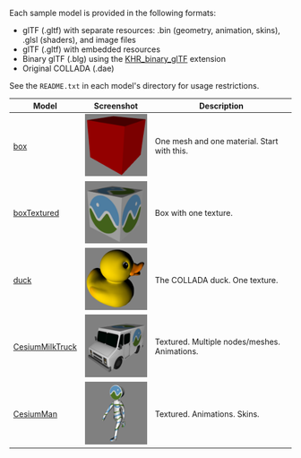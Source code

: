 Each sample model is provided in the following formats:
* glTF (.gltf) with separate resources: .bin (geometry, animation, skins), .glsl (shaders), and image files
* glTF (.gltf) with embedded resources
* Binary glTF (.blg) using the [KHR_binary_glTF](../extensions/Khronos/KHR_binary_glTF/README.md) extension
* Original COLLADA (.dae)

See the `README.txt` in each model's directory for usage restrictions.

| Model                                | Screenshot | Description|
|--------------------------------------|------------|------------|
| [box](box)                           | ![](box/screenshot/screenshot.png)             | One mesh and one material. Start with this. |
| [boxTextured](boxTextured)           | ![](boxTextured/screenshot/screenshot.png)     | Box with one texture. |
| [duck](duck)                         | ![](duck/screenshot/screenshot.png)            | The COLLADA duck. One texture. |
| [CesiumMilkTruck](CesiumMilkTruck)   | ![](CesiumMilkTruck/screenshot/screenshot.png) | Textured. Multiple nodes/meshes. Animations. |
| [CesiumMan](CesiumMan)               | ![](CesiumMan/screenshot/screenshot.png)       | Textured. Animations. Skins. |

<!--
| [SuperMurdoch](SuperMurdoch)         | ![](SuperMurdoch/screenshot/screenshot.png)    | Multiple materials. Translucency. |
| [rambler](rambler)                   |                                                | Lots of nodes/meshes. |
| [wine](wine)                         | ![](wine/screenshot/screenshot.png)            | Multiple textures and materials. |
-->